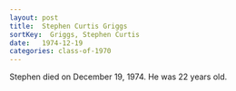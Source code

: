 ```yaml
---
layout: post
title:  Stephen Curtis Griggs
sortKey:  Griggs, Stephen Curtis
date:   1974-12-19
categories: class-of-1970
---
```

Stephen died on December 19, 1974.  He was 22 years old.
